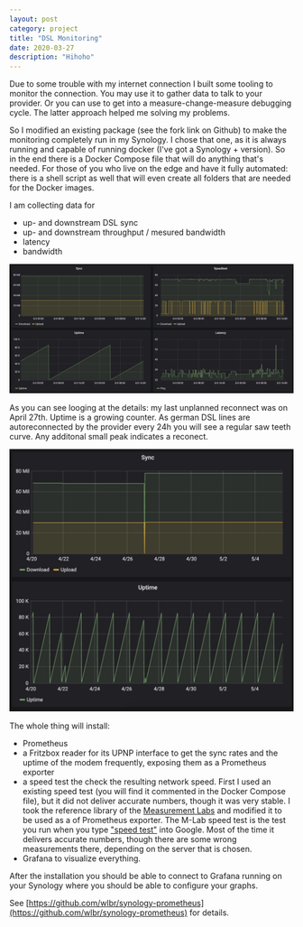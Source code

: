 ```yaml
---
layout: post
category: project
title: "DSL Monitoring"
date: 2020-03-27
description: "Hihoho"
---
```



Due to some trouble with my internet connection I built some tooling to monitor the connection. You may use it to gather data to talk to your provider. Or you can use to get into a measure-change-measure debugging cycle. The latter approach helped me solving my problems.


  
So I modified an existing package (see the fork link on Github) to make the monitoring completely run in my Synology. I chose that one, as it is always running and capable of running docker (I've got a Synology + version). So in the end there is a Docker Compose file that will do anything that's needed. For those of you who live on the edge and have it fully automated: there is a shell script as well that will even create all folders that are needed for the Docker images.

I am collecting data for 

* up- and downstream DSL sync
* up- and downstream throughput / mesured bandwidth
* latency 
* bandwidth
  
![DSL Data](/assets/dslmonitoring1.jpg)

As you can see looging at the details: my last unplanned reconnect was on April 27th. Uptime is a growing counter. As german DSL lines are autoreconnected by the provider every 24h you will see a regular saw teeth curve. Any additonal small peak indicates a reconect.

![Sync & Uptime](/assets/dslmonitoring2.jpg)


The whole thing will install:

* Prometheus
* a Fritzbox reader for its UPNP interface to get the sync rates and the uptime of the modem frequently, exposing them as a Prometheus exporter
* a speed test the check the resulting network speed. First I used an existing speed test (you will find it commented in the Docker Compose file), but it did not deliver accurate numbers, though it was very stable. I took the reference library of the [Measurement Labs](https://www.measurementlab.net/) and modified it to be used as a of Prometheus exporter. The M-Lab speed test is the test you run when you type ["speed test"](https://www.google.com/search?q=speed+test&oq=speed+test&aqs=chrome.0.69i59j0l7.1507j0j4&sourceid=chrome&ie=UTF-8) into Google. Most of the time it delivers accurate numbers, though there are some wrong measurements there, depending on the server that is chosen.
* Grafana to visualize everything.


After the installation you should be able to connect to Grafana running on your Synology where you should be able to configure your graphs.

See [https://github.com/wlbr/synology-prometheus](https://github.com/wlbr/synology-prometheus) for details.
